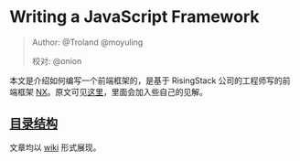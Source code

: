 # Writing a JavaScript Framework

> Author: @Troland  @moyuling
>
> 校对: @onion

本文是介绍如何编写一个前端框架的，是基于 RisingStack 公司的工程师写的前端框架 [NX](https://nx-framework.com/)。原文可见[这里](https://blog.risingstack.com/writing-a-javascript-framework-project-structuring/)，里面会加入些自己的见解。

## [目录结构](https://github.com/Troland/writing-a-javascript-framework/wiki)

文章均以 [wiki](https://github.com/Troland/writing-a-javascript-framework/wiki) 形式展现。